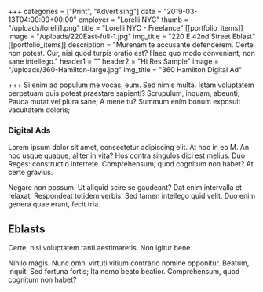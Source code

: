 +++
categories = ["Print", "Advertising"]
date = "2019-03-13T04:00:00+00:00"
employer = "Lorelli NYC"
thumb = "/uploads/lorelli1.png"
title = "Lorelli NYC - Freelance"
[[portfolio_items]]
image = "/uploads/220East-full-1.jpg"
img_title = "220 E 42nd Street Eblast"
[[portfolio_items]]
description = "Murenam te accusante defenderem. Certe non potest. Cur, nisi quod turpis oratio est? Haec quo modo conveniant, non sane intellego."
header1 = ""
header2 = "Hi Res Sample"
image = "/uploads/360-Hamilton-large.jpg"
img_title = "360 Hamilton Digital Ad"

+++
Si enim ad populum me vocas, eum. Sed nimis multa. Istam voluptatem perpetuam quis potest praestare sapienti? Scrupulum, inquam, abeunti; Pauca mutat vel plura sane; A mene tu? Summum ením bonum exposuit vacuitatem doloris;

### Digital Ads

Lorem ipsum dolor sit amet, consectetur adipiscing elit. At hoc in eo M. An hoc usque quaque, aliter in vita? Hos contra singulos dici est melius. Duo Reges: constructio interrete. Comprehensum, quod cognitum non habet? At certe gravius.

Negare non possum. Ut aliquid scire se gaudeant? Dat enim intervalla et relaxat. Respondeat totidem verbis. Sed tamen intellego quid velit. Duo enim genera quae erant, fecit tria.

## Eblasts

Certe, nisi voluptatem tanti aestimaretis. Non igitur bene.

Nihilo magis. Nunc omni virtuti vitium contrario nomine opponitur. Beatum, inquit. Sed fortuna fortis; Ita nemo beato beatior. Comprehensum, quod cognitum non habet?